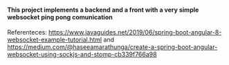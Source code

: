 
#### This project implements a backend and a front with a very simple websocket ping pong comunication

Referenteces: https://www.javaguides.net/2019/06/spring-boot-angular-8-websocket-example-tutorial.html and https://medium.com/@haseeamarathunga/create-a-spring-boot-angular-websocket-using-sockjs-and-stomp-cb339f766a98 
